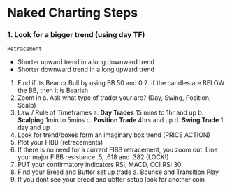 # Naked Charting Steps

### 1. Look for a bigger trend (using day TF)

`Retracement`
- Shorter upward trend in a long downward trend
- Shorter downward trend in a long upward trend




1. Find if its Bear or Bull by using BB 50 and 0.2. if the candles are BELOW the BB, then it is Bearish
2. Zoom in
  a. Ask what type of trader your are? (Day, Swing, Position, Scalp)
4. Law / Rule of Timeframes
  a. **Day Trades** 15 mins to 1hr and up
  b. **Scalping** 1min to 5mins
  c. **Position Trade** 4hrs and up
  d. **Swing Trade** 1 day and up
5. Look for trend/boxes form an imaginary box trend (PRICE ACTION)
6. Plot your FIBB (retracements)
7. If there is no need for a current FIBB retracement, you zoom out. Line your major FIBB resistance .5, .618 and .382 (LOCK!)
8. PUT your confirmatory indicators RSI, MACD, CCI RSI 30
9. Find your Bread and Butter set up trade
  a. Bounce and Transition Play
10. If you dont see your bread and ubtter setup look for another coin